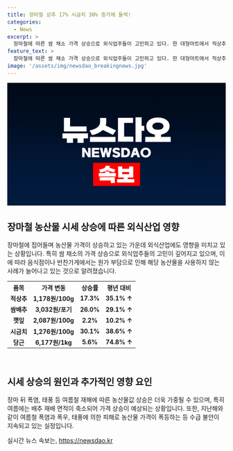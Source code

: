 ```yaml
---
title: 장마철 상추 17% 시금치 30% 증가에 들썩!
categories:
  - News
excerpt: >
  장마철에 따른 쌈 채소 가격 상승으로 외식업주들이 고민하고 있다. 한 대형마트에서 적상추 소매가격은 1주일 만에 17.3% 올랐고, 쌈배추는 26.0%, 깻잎은 2.2%올랐다. 시금치와 당근 또한 가격이 상승하며, 이에 음식점과 반찬가게에서는 해당 농산물을 아예 사용하지 않는 조치를 취하고 있다. 농산물값은 장마 뒤 폭염과 태풍으로 더 올라갈 수 있으며, 특히 여름철 재해에 따라 배추 생산 감소에 우려가 커지고 있다. 2022년에도 수급 불안이 예상된다.
feature_text: >
  장마철에 따른 쌈 채소 가격 상승으로 외식업주들이 고민하고 있다. 한 대형마트에서 적상추 소매가격은 1주일 만에 17.3% 올랐고, 쌈배추는 26.0%, 깻잎은 2.2%올랐다. 시금치와 당근 또한 가격이 상승하며, 이에 음식점과 반찬가게에서는 해당 농산물을 아예 사용하지 않는 조치를 취하고 있다. 농산물값은 장마 뒤 폭염과 태풍으로 더 올라갈 수 있으며, 특히 여름철 재해에 따라 배추 생산 감소에 우려가 커지고 있다. 2022년에도 수급 불안이 예상된다.
image: '/assets/img/newsdao_breakingnews.jpg'
---
```


<p><img src="/assets/img/newsdao_breakingnews.jpg" alt="ranknews 속보" /></p>

<h2 data-ke-size="size26">장마철 농산물 시세 상승에 따른 외식산업 영향</h2>

<p data-ke-size="size16">장마철에 접어들며 농산물 가격이 상승하고 있는 가운데 외식산업에도 영향을 미치고 있는 상황입니다. 특히 쌈 채소의 가격 상승으로 외식업주들의 고민이 깊어지고 있으며, 이에 따라 음식점이나 반찬가게에서는 원가 부담으로 인해 해당 농산물을 사용하지 않는 사례가 늘어나고 있는 것으로 알려졌습니다.</p>

<table>
  <tr>
    <th>품목</th>
    <th>가격 변동</th>
    <th>상승률</th>
    <th>평년 대비</th>
  </tr>
  <tr>
    <td style="text-align: center; height: 17px;"><b>적상추</b></td>
    <td style="text-align: center; height: 17px;"><b>1,178원/100g</b></td>
    <td style="text-align: center; height: 17px;"><b>17.3%</b></td>
    <td style="text-align: center; height: 17px;"><b>35.1% ↑</b></td>
  </tr>
  <tr>
    <td style="text-align: center; height: 17px;"><b>쌈배추</b></td>
    <td style="text-align: center; height: 17px;"><b>3,032원/포기</b></td>
    <td style="text-align: center; height: 17px;"><b>26.0%</b></td>
    <td style="text-align: center; height: 17px;"><b>29.1% ↑</b></td>
  </tr>
  <tr>
    <td style="text-align: center; height: 17px;"><b>깻잎</b></td>
    <td style="text-align: center; height: 17px;"><b>2,087원/100g</b></td>
    <td style="text-align: center; height: 17px;"><b>2.2%</b></td>
    <td style="text-align: center; height: 17px;"><b>10.2% ↑</b></td>
  </tr>
  <tr>
    <td style="text-align: center; height: 17px;"><b>시금치</b></td>
    <td style="text-align: center; height: 17px;"><b>1,276원/100g</b></td>
    <td style="text-align: center; height: 17px;"><b>30.1%</b></td>
    <td style="text-align: center; height: 17px;"><b>38.6% ↑</b></td>
  </tr>
  <tr>
    <td style="text-align: center; height: 17px;"><b>당근</b></td>
    <td style="text-align: center; height: 17px;"><b>6,177원/1kg</b></td>
    <td style="text-align: center; height: 17px;"><b>5.6%</b></td>
    <td style="text-align: center; height: 17px;"><b>74.8% ↑</b></td>
  </tr>
</table>

<p data-ke-size="size16">&nbsp;</p>

<h2 data-ke-size="size26">시세 상승의 원인과 추가적인 영향 요인</h2>

<p data-ke-size="size16">장마 뒤 폭염, 태풍 등 여름철 재해에 따른 농산물값 상승은 더욱 가중될 수 있으며, 특히 여름에는 배추 재배 면적이 축소되어 가격 상승이 예상되는 상황입니다. 또한, 지난해와 같이 여름철 폭염과 폭우, 태풍에 의한 피해로 농산물 가격이 폭등하는 등 수급 불안이 지속되고 있는 실정입니다.</p>
실시간 뉴스 속보는, <a href="https://newsdao.kr" rel="dofollow">https://newsdao.kr</a>



